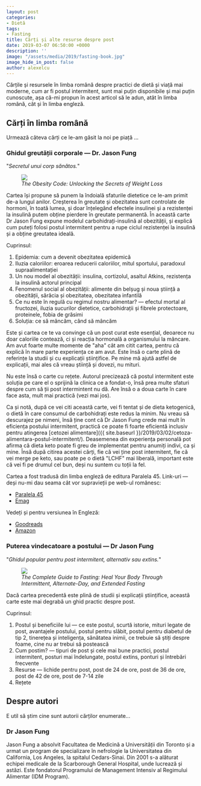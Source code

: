 ```yaml
---
layout: post
categories:
- Dietă
tags:
- Fasting
title: Cărți și alte resurse despre post
date: 2019-03-07 06:50:00 +0000
description: ''
image: "/assets/media/2019/fasting-book.jpg"
image_hide_in_post: false
author: alexelcu
---
```


<p class="intro">Cărțile și resursele în limba română despre practici de dietă și viață mai moderne, cum ar fi postul intermitent, sunt mai puțin disponibile și mai puțin cunoscute, așa că-mi propun în acest articol să le adun, atât în limba română, cât și în limba engleză.</p>

## Cărți în limba română

Urmează câteva cărți ce le-am găsit la noi pe piață ...

### Ghidul greutății corporale — Dr. Jason Fung

"_Secretul unui corp sănătos._"

<figure>
  <a href="{{ site.baseurl }}/assets/media/2019/codul-greutatii-corporale.jpg">
    <img src="{{ site.baseurl }}/assets/media/2019/codul-greutatii-corporale.jpg" />
  </a>
  <figcaption><i>The Obesity Code: Unlocking the Secrets of Weight Loss</i></figcaption>
</figure>

Cartea își propune să punem la îndoială sfaturile dietetice ce le-am primit de-a
lungul anilor. Creșterea în greutate și obezitatea sunt controlate de hormoni,
în toată lumea, și doar înțelegând efectele insulinei și a rezistenței la
insulină putem obține pierdere în greutate permanentă. În această carte Dr Jason
Fung expune modelul carbohidrați-insulină al obezității, și explică cum puteți
folosi postul intermitent pentru a rupe ciclul rezistenței la insulină și a
obține greutatea ideală.

Cuprinsul:

1. Epidemia: cum a devenit obezitatea epidemică
2. Iluzia caloriilor: eroarea reducerii caloriilor, mitul sportului, paradoxul supraalimentației
3. Un nou model al obezității: insulina, cortizolul, asaltul Atkins, rezistența la insulină actorul principal
4. Fenomenul social al obezității: alimente din belșug și noua știință a obezității, sărăcia și obezitatea, obezitatea infantilă
5. Ce nu este în regulă cu regimul nostru alimentar? — efectul mortal al fructozei, iluzia sucurilor dietetice, carbohidrații și fibrele protectoare, proteinele, fobia de grăsimi
6. Soluția: ce să mâncăm, când să mâncăm

Este și cartea ce te va convinge că un post curat este esențial, deoarece
nu doar caloriile contează, ci și reacția hormonală a organismului la mâncare.
Am avut foarte multe momente de "aha" cât am citit cartea, pentru că explică în
mare parte experiența ce am avut. Este însă o carte plină de referințe la studii
și cu explicații științifice. Pe mine mă ajută astfel de explicații, mai ales că
vreau știință și dovezi, nu mituri.

Nu este însă o carte cu rețete. Autorul precizează că postul intermitent este
soluția pe care el o sprijină la clinica ce a fondat-o, însă prea multe sfaturi
despre cum să ții post intermintent nu dă. Are însă o a doua carte în care
face asta, mult mai practică (vezi mai jos).

Ca și notă, după ce vei citi această carte, vei fi tentat și de dieta
ketogenică, o dietă în care consumul de carbohidrați este redus la minim.
Nu vreau să descurajez pe nimeni, însă ține cont că Dr Jason Fung crede mai
mult în eficiența postului intermitent, practică ce poate fi foarte
eficientă inclusiv pentru atingerea
[cetozei alimentare]({{ site.baseurl }}/2019/03/02/cetoza-alimentara-postul-intermitent/).
Deasemenea din experiența personală pot afirma că dieta keto poate fi greu
de implementat pentru anumiți indivi, ca și mine. Însă după citirea acestei
cărți, fie că vei ține post intermitent, fie că vei merge pe keto, sau poate
pe o dietă "LCHF" mai liberală, important este că vei fi pe drumul cel bun, deși
nu suntem cu toții la fel.

Cartea a fost tradusă din limba engleză de editura Paralela 45.
Link-uri — deși nu-mi dau seama cât vor supravieții pe web-ul românesc:

- [Paralela 45](https://www.edituraparalela45.ro/produs/codul-greutatii-corporale-secretul-unui-corp-sanatos/)
- [Emag](https://www.emag.ro/search/%20Codul%20greutatii%20corporale%20-%20Jason%20Fung)

Vedeți și pentru versiunea în Engleză:

- [Goodreads](https://www.goodreads.com/book/show/24945404-the-obesity-code)
- [Amazon](https://www.amazon.com/Obesity-Code-Unlocking-Secrets-Weight-ebook/dp/B01C6D0LCK/ref=sr_1_1)

### Puterea vindecatoare a postului — Dr Jason Fung

"_Ghidul popular pentru post intermitent, alternativ sau extins._"

<figure>
  <a href="{{ site.baseurl }}/assets/media/2019/ghidul-postului.png">
    <img src="{{ site.baseurl }}/assets/media/2019/ghidul-postului.png" />
  </a>
  <figcaption><i>The Complete Guide to Fasting: Heal Your Body Through Intermittent, Alternate-Day, and Extended Fasting</i></figcaption>
</figure>

Dacă cartea precedentă este plină de studii și explicații științifice, această carte este mai degrabă un ghid practic despre post.

Cuprinsul:

1. Postul și beneficiile lui — ce este postul, scurtă istorie, mituri legate de post, avantajele postului, postul pentru slăbit, postul pentru diabetul de tip 2, tinerețea și inteligența, sănătatea inimii, ce trebuie să știți despre foame, cine nu ar trebui să postească
2. Cum postim? — tipuri de post și cele mai bune practici, postul intermitent, posturi mai îndelungate, postul extins, ponturi și întrebări frecvente
3. Resurse — lichide pentru post, post de 24 de ore, post de 36 de ore, post de 42 de ore, post de 7-14 zile
4. Rețete

## Despre autori

E util să știm cine sunt autorii cărților enumerate...

### Dr Jason Fung

Jason Fung a absolvit Facultatea de Medicină a Universității din Toronto și a urmat un program de specializare în nefrologie la Universitatea din California, Los Angeles, la spitalul Cedars-Sinai. Din 2001 s-a alăturat echipei medicale de la Scarborough General Hospital, unde lucrează și astăzi. Este fondatorul Programului de Management Intensiv al Regimului Alimentar (IDM Program).

